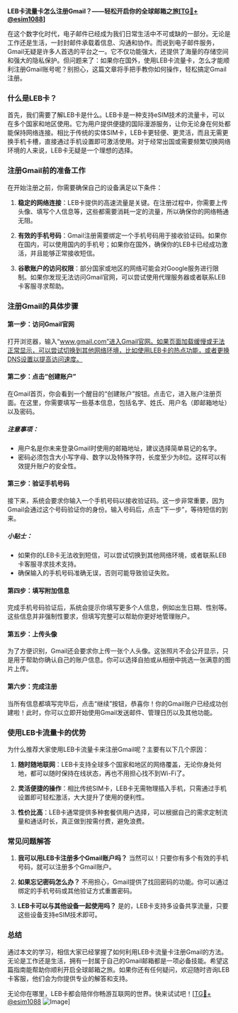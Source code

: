 **LEB卡流量卡怎么注册Gmail？——轻松开启你的全球邮箱之旅[[TG💪+ @esim1088](https://t.me/s/esim1088)]**

在这个数字化时代，电子邮件已经成为我们日常生活中不可或缺的一部分。无论是工作还是生活，一封封邮件承载着信息、沟通和协作。而说到电子邮件服务，Gmail无疑是许多人首选的平台之一。它不仅功能强大，还提供了海量的存储空间和强大的隐私保护。但问题来了：如果你在国外，使用LEB卡流量卡，怎么才能顺利注册Gmail账号呢？别担心，这篇文章将手把手教你如何操作，轻松搞定Gmail注册。

### 什么是LEB卡？

首先，我们需要了解LEB卡是什么。LEB卡是一种支持eSIM技术的流量卡，可以在多个国家和地区使用。它为用户提供便捷的国际漫游服务，让你无论身在何处都能保持网络连接。相比于传统的实体SIM卡，LEB卡更轻便、更灵活，而且无需更换手机卡槽，直接通过手机设置即可激活使用。对于经常出国或需要频繁切换网络环境的人来说，LEB卡无疑是一个理想的选择。

### 注册Gmail前的准备工作

在开始注册之前，你需要确保自己的设备满足以下条件：

1. **稳定的网络连接**：LEB卡提供的高速流量是关键。在注册过程中，你需要上传头像、填写个人信息等，这些都需要消耗一定的流量，所以确保你的网络畅通无阻。
   
2. **有效的手机号码**：Gmail注册需要绑定一个手机号码用于接收验证码。如果你在国内，可以使用国内的手机号；如果你在国外，确保你的LEB卡已经成功激活，并且能够正常接收短信。

3. **谷歌账户的访问权限**：部分国家或地区的网络可能会对Google服务进行限制。如果你发现无法访问Gmail官网，可以尝试使用代理服务器或者联系LEB卡客服寻求帮助。

### 注册Gmail的具体步骤

#### 第一步：访问Gmail官网

打开浏览器，输入“www.gmail.com”进入Gmail官网。如果页面加载缓慢或无法正常显示，可以尝试切换到其他网络环境，比如使用LEB卡的热点功能，或者更换DNS设置以提高访问速度。

#### 第二步：点击“创建账户”

在Gmail首页，你会看到一个醒目的“创建账户”按钮。点击它，进入账户注册页面。在这里，你需要填写一些基本信息，包括名字、姓氏、用户名（即邮箱地址）以及密码。

##### 注意事项：
- 用户名是你未来登录Gmail时使用的邮箱地址，建议选择简单易记的名字。
- 密码必须包含大小写字母、数字以及特殊字符，长度至少为8位。这样可以有效提升账户的安全性。

#### 第三步：验证手机号码

接下来，系统会要求你输入一个手机号码以接收验证码。这一步非常重要，因为Gmail会通过这个号码验证你的身份。输入号码后，点击“下一步”，等待短信的到来。

##### 小贴士：
- 如果你的LEB卡无法收到短信，可以尝试切换到其他网络环境，或者联系LEB卡客服寻求技术支持。
- 确保输入的手机号码准确无误，否则可能导致验证失败。

#### 第四步：填写附加信息

完成手机号码验证后，系统会提示你填写更多个人信息，例如出生日期、性别等。这些信息并非强制性要求，但填写完整可以帮助你更好地管理账户。

#### 第五步：上传头像

为了方便识别，Gmail还会要求你上传一张个人头像。这张照片不会公开显示，只是用于帮助你确认自己的账户信息。你可以选择自拍或从相册中挑选一张满意的图片上传。

#### 第六步：完成注册

当所有信息都填写完毕后，点击“继续”按钮，恭喜你！你的Gmail账户已经成功创建啦！此时，你可以立即开始使用Gmail发送邮件、管理日历以及其他功能。

### 使用LEB卡流量卡的优势

为什么推荐大家使用LEB卡流量卡来注册Gmail呢？主要有以下几个原因：

1. **随时随地联网**：LEB卡支持全球多个国家和地区的网络覆盖，无论你身处何地，都可以随时保持在线状态，再也不用担心找不到Wi-Fi了。

2. **灵活便捷的操作**：相比传统SIM卡，LEB卡无需物理插入手机，只需通过手机设置即可轻松激活，大大提升了使用的便利性。

3. **性价比高**：LEB卡通常提供多种套餐供用户选择，可以根据自己的需求定制流量和通话时长，真正做到按需付费，避免浪费。

### 常见问题解答

1. **我可以用LEB卡注册多个Gmail账户吗？**
   当然可以！只要你有多个有效的手机号码，就可以注册多个Gmail账户。

2. **如果忘记密码怎么办？**
   不用担心，Gmail提供了找回密码的功能。你可以通过绑定的手机号码或其他验证方式重置密码。

3. **LEB卡可以与其他设备一起使用吗？**
   是的，LEB卡支持多设备共享流量，只要这些设备支持eSIM技术即可。

### 总结

通过本文的学习，相信大家已经掌握了如何利用LEB卡流量卡注册Gmail的方法。无论是工作还是生活，拥有一封属于自己的Gmail邮箱都是一项必备技能。希望这篇指南能帮助你顺利开启全球邮箱之旅。如果你还有任何疑问，欢迎随时咨询LEB卡客服，他们会为你提供专业的解答和支持。

无论你在哪里，LEB卡都会陪伴你畅游互联网的世界。快来试试吧！[[TG💪+ @esim1088](https://t.me/s/esim1088) ![Image](https://i.postimg.cc/4NQfJmqS/Snipaste-2025-05-13-00-14-12.png)]